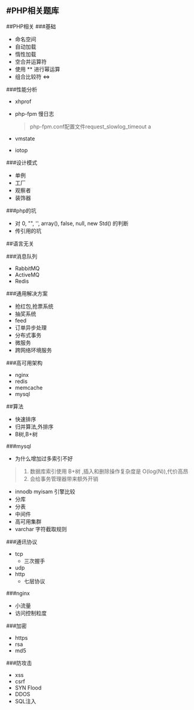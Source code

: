 #PHP相关题库
---

##PHP相关
###基础
- 命名空间
- 自动加载
- 惰性加载
- 空合并运算符
- 使用 ** 进行幂运算
- 组合比较符 <=>

###性能分析
- xhprof
- php-fpm 慢日志
    > php-fpm.conf配置文件request_slowlog_timeout
    a
    
- vmstate
- iotop

###设计模式
- 单例
- 工厂
- 观察者
- 装饰器

###php的坑
- 对 0, "", '', array(), false, null, new Std() 的判断
- 传引用的坑

##语言无关

###消息队列
- RabbitMQ
- ActiveMQ
- Redis

###通用解决方案
- 抢红包,抢票系统
- 抽奖系统
- feed
- 订单异步处理
- 分布式事务
- 微服务
- 跨网络环境服务

###高可用架构
- nginx
- redis
- memcache
- mysql

##算法
- 快速排序
- 归并算法,外排序
- B树,B+树

###mysql
- 为什么增加过多索引不好
> 1. 数据库索引使用 B+树 ,插入和删除操作复杂度是 O(log(N)),代价高昂
> 2. 会给事务管理器带来额外开销
- innodb myisam 引擎比较
- 分库
- 分表
- 中间件
- 高可用集群
- varchar 字符截取规则

###通讯协议
- tcp
    - 三次握手
- udp
- http
    - 七层协议

###nginx
- 小流量
- 访问控制粒度

###加密
- https
- rsa
- md5

###防攻击
- xss
- csrf
- SYN Flood
- DDOS
- SQL注入
